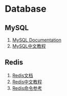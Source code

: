 Database
====================


MySQL
--------------------
1. [MySQL Documentation](https://dev.mysql.com/doc/)
2. [MySQL中文教程](http://www.runoob.com/mysql/mysql-tutorial.html)


Redis
--------------------
1. [Redis文档](https://redis.io/documentation)
2. [Redis中文教程](http://www.runoob.com/redis/redis-tutorial.html)
3. [Redis命令参考](http://redisdoc.com/)

